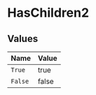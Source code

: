 # HasChildren2


## Values

| Name    | Value   |
| ------- | ------- |
| `True`  | true    |
| `False` | false   |